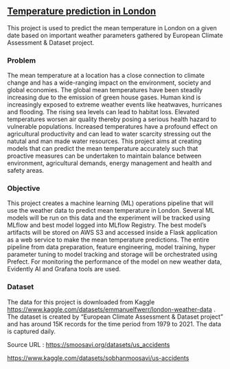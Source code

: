## <ins>Temperature prediction in London</ins>
This project is used to predict the mean temperature in London on a given date based on important weather parameters gathered by European Climate Assessment & Dataset project.

### Problem
The mean temperature at a location has a close connection to climate change and has a wide-ranging impact on the environment, society and global economies. The global mean temperatures have been steadily increasing due to the emission of green house gases. Human kind is increasingly exposed to extreme weather events like heatwaves, hurricanes and flooding. The rising sea levels can lead to habitat loss. Elevated temperatures worsen air quality thereby posing a serious health hazard to vulnerable populations. Increased temperatures have a profound effect on agricultural productivity and can lead to water scarcity stressing out the natutal and man made water resources. This project aims at creating models that can predict the mean temperature accurately such that proactive measures can be undertaken to maintain balance between environment, agricultural demands, energy management and health and safety areas.

### Objective
This project creates a machine learning (ML) operations pipeline that will use the weather data to predict mean temperature in London. Several ML models will be run on this data and the experiment will be tracked using MLflow and best model logged into MLflow Registry. The best model’s artifacts will be stored on AWS S3 and accessed inside a Flask application as a web service to make the mean temperature predictions. The entire pipeline from data preparation, feature engineering, model training, hyper parameter tuning to model tracking and storage will be orchestrated using Prefect. For monitoring the performance of the model on new weather data, Evidently AI and Grafana tools are used.

### Dataset
The data for this project is downloaded from Kaggle <https://www.kaggle.com/datasets/emmanuelfwerr/london-weather-data> . The dataset is created by “European Climate Assessment & Dataset project” and has around 15K records for the time period from 1979 to 2021. The data is captured daily.


Source URL : <https://smoosavi.org/datasets/us_accidents> 

<https://www.kaggle.com/datasets/sobhanmoosavi/us-accidents>
